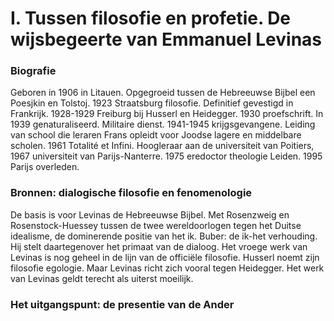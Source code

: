 # I. Tussen filosofie en profetie. De wijsbegeerte van Emmanuel Levinas
### Biografie 
Geboren in 1906 in Litauen. Opgegroeid tussen de Hebreeuwse Bijbel een Poesjkin en Tolstoj. 1923 Straatsburg filosofie. Definitief gevestigd in Frankrijk. 1928-1929 Freiburg bij Husserl en Heidegger. 1930 proefschrift. In 1939 genaturaliseerd. Militaire dienst. 1941-1945 krijgsgevangene. Leiding van school die leraren Frans opleidt voor Joodse lagere en middelbare scholen. 1961 Totalité et Infini. Hoogleraar aan de universiteit van Poitiers, 1967 universiteit van Parijs-Nanterre. 1975 eredoctor theologie Leiden. 1995 Parijs overleden.
### Bronnen: dialogische filosofie en fenomenologie
De basis is voor Levinas de Hebreeuwse Bijbel. Met Rosenzweig en Rosenstock-Huessey tussen de twee wereldoorlogen tegen het Duitse idealisme, de dominerende positie van het ik. Buber: de ik-het verhouding. Hij stelt daartegenover het primaat van de dialoog. 
Het vroege werk van Levinas is nog geheel in de lijn van de officiële filosofie. Husserl noemt zijn filosofie egologie. Maar Levinas richt zich vooral tegen Heidegger. Het werk van Levinas geldt terecht als uiterst moeilijk. 
### Het uitgangspunt: de presentie van de Ander
